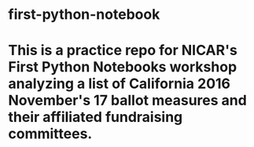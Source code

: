# first-python-notebook

# This is a practice repo for NICAR's First Python Notebooks workshop analyzing a list of California 2016 November's 17 ballot measures and their affiliated fundraising committees.

